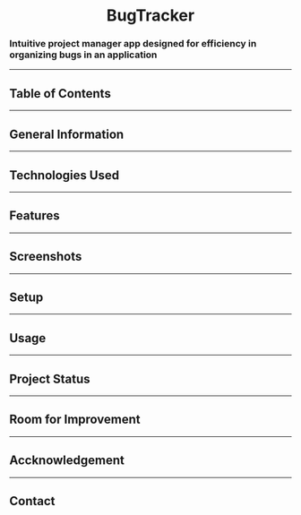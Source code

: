 

 <h1 align="center">BugTracker</h1>


<h3>Intuitive project manager app designed for efficiency in organizing bugs in an application</h3>

<hr></hr>

## Table of Contents


<hr></hr>

## General Information


<hr></hr>

## Technologies Used


<hr></hr>

## Features


<hr></hr>

## Screenshots


<hr></hr>

## Setup


<hr></hr>

## Usage

<hr></hr>

## Project Status

<hr></hr>

## Room for Improvement

<hr></hr>

## Accknowledgement

<hr></hr>

## Contact
